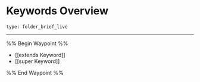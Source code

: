 # Keywords Overview
 
```ccard
type: folder_brief_live
```
 
---

%% Begin Waypoint %%
- [[extends Keyword]]
- [[super Keyword]]

%% End Waypoint %%
